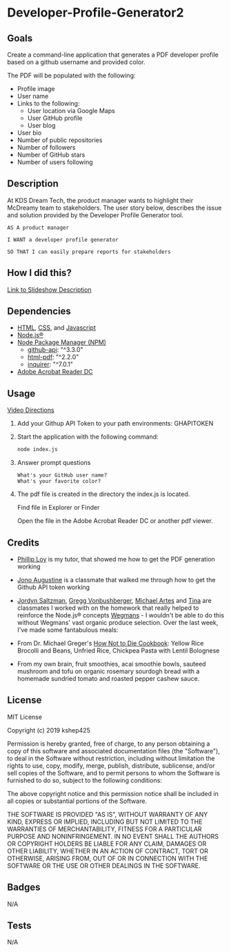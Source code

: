 # Developer-Profile-Generator2

## Goals
Create a command-line application that generates a PDF developer profile based on a github username and provided color.

The PDF will be populated with the following:

* Profile image
* User name
* Links to the following:
  * User location via Google Maps
  * User GitHub profile
  * User blog
* User bio
* Number of public repositories
* Number of followers
* Number of GitHub stars
* Number of users following

## Description
At KDS Dream Tech, the product manager wants to highlight their McDreamy team to stakeholders.  The user story below, describes the issue and solution provided by the Developer Profile Generator tool.

```
AS A product manager

I WANT a developer profile generator

SO THAT I can easily prepare reports for stakeholders
```

## How I did this?
[Link to Slideshow Description](https://docs.google.com/presentation/d/1MqEV4RBMQKCEg7EtcQ99nyRMrjziwIuwP0S10pYCwVY/edit?folder=0ABlcv_5CD-LUUk9PVA#slide=id.g76107f5b16_0_118)

## Dependencies
* [HTML](https://www.w3schools.com/html/), [CSS](https://www.w3schools.com/css/default.asp), and [Javascript](https://developer.mozilla.org/en-US/docs/Web/JavaScript)
* [Node.js®](https://nodejs.org/e)
* [Node Package Manager (NPM)](https://www.npmjs.com/)
    * [github-api](https://www.npmjs.com/package/github-api): "^3.3.0"
    * [html-pdf](https://www.npmjs.com/package/html-pdf): "^2.2.0"
    * [inquirer](https://www.npmjs.com/package/inquirer): "^7.0.1"
* [Adobe Acrobat Reader DC](https://helpx.adobe.com/reader/get-started.html)

## Usage
[Video Directions](https://drive.google.com/file/d/1w-VjqRdfOW45bDyVx0RyGEHmBbsy_0Jb/view?usp=sharing)
1. Add your Githup API Token to your path environments: GHAPITOKEN

1. Start the application with the following command:
   ```sh
   node index.js
   ```
2. Answer prompt questions
   ```
   What's your GitHub user name?
   What's your favorite color?
   ```
3. The pdf file is created in the directory the index.js is located.

   Find file in Explorer or Finder

   Open the file in the Adobe Acrobat Reader DC or another pdf viewer.

## Credits
* [Phillip Loy](https://www.linkedin.com/in/phillip-loy-7769b96/) is my tutor, that showed me how to get the PDF generation working

* [Jono Augustine](https://www.linkedin.com/in/jonathan-augustine-14678b124/) is a classmate that walked me through how to get the Github API token working

* [Jordyn Saltzman](https://www.linkedin.com/in/jordynsaltzman/),
[Gregg Vonbushberger](https://github.com/gvonbush), [Michael Artes](https://github.com/michaelartes89) and [Tina](https://github.com/Kina-rain) are classmates I worked with on the homework that really helped to reinforce the Node.js®  concepts
[Wegmans](https://www.wegmans.com/) - I wouldn't be able to do this without Wegmans' vast organic produce selection.  Over the last week, I've made some fantabulous meals:
* From Dr. Michael Greger's [How Not to Die Cookbook](https://www.amazon.com/How-Not-Die-Cookbook-Recipes/dp/1250127769): Yellow Rice Brocolli and Beans, Unfried Rice, Chickpea Pasta with Lentil Bolognese
* From my own brain, fruit smoothies, acai smoothie bowls, sauteed mushroom and tofu on organic rosemary sourdogh bread with a homemade sundried tomato and roasted pepper cashew sauce.

## License
MIT License

Copyright (c) 2019 kshep425

Permission is hereby granted, free of charge, to any person obtaining a copy
of this software and associated documentation files (the "Software"), to deal
in the Software without restriction, including without limitation the rights
to use, copy, modify, merge, publish, distribute, sublicense, and/or sell
copies of the Software, and to permit persons to whom the Software is
furnished to do so, subject to the following conditions:

The above copyright notice and this permission notice shall be included in all
copies or substantial portions of the Software.

THE SOFTWARE IS PROVIDED "AS IS", WITHOUT WARRANTY OF ANY KIND, EXPRESS OR
IMPLIED, INCLUDING BUT NOT LIMITED TO THE WARRANTIES OF MERCHANTABILITY,
FITNESS FOR A PARTICULAR PURPOSE AND NONINFRINGEMENT. IN NO EVENT SHALL THE
AUTHORS OR COPYRIGHT HOLDERS BE LIABLE FOR ANY CLAIM, DAMAGES OR OTHER
LIABILITY, WHETHER IN AN ACTION OF CONTRACT, TORT OR OTHERWISE, ARISING FROM,
OUT OF OR IN CONNECTION WITH THE SOFTWARE OR THE USE OR OTHER DEALINGS IN THE
SOFTWARE.

## Badges
N/A

## Tests
N/A
